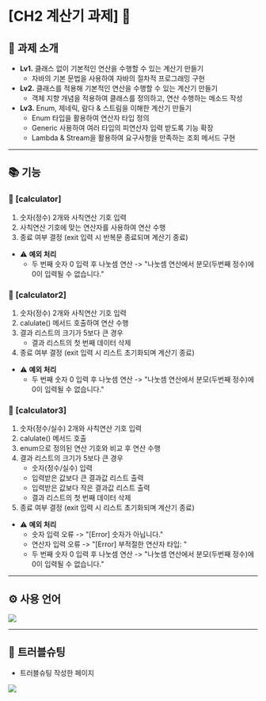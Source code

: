 # [CH2 계산기 과제] 📝

## 📖 과제 소개
- **Lv1.** 클래스 없이 기본적인 연산을 수행할 수 있는 계산기 만들기
  - 자바의 기본 문법을 사용하여 자바의 절차적 프로그래밍 구현
- **Lv2.** 클래스를 적용해 기본적인 연산을 수행할 수 있는 계산기 만들기
  - 객체 지향 개념을 적용하여 클래스를 정의하고, 연산 수행하는 메소드 작성
- **Lv3.** Enum, 제네릭, 람다 & 스트림을 이해한 계산기 만들기
  - Enum 타입을 활용하여 연산자 타입 정의
  - Generic 사용하여 여러 타입의 피연산자 입력 받도록 기능 확장 
  - Lambda & Stream을 활용하여 요구사항을 만족하는 조회 메서드 구현 

---
## 📚 기능

### 📁 **[calculator]**
1. 숫자(정수) 2개와 사칙연산 기호 입력
2. 사칙연산 기호에 맞는 연산자를 사용하여 연산 수행
3. 종료 여부 결정 (exit 입력 시 반복문 종료되며 계산기 종료)

- ⚠️ **예외 처리**
  - 두 번째 숫자 0 입력 후 나눗셈 연산 -> "나눗셈 연산에서 분모(두번째 정수)에 0이 입력될 수 없습니다."

### 📁 **[calculator2]**
1. 숫자(정수) 2개와 사칙연산 기호 입력
2. calulate() 메서드 호출하여 연산 수행
3. 결과 리스트의 크기가 5보다 큰 경우
   - 결과 리스트의 첫 번째 데이터 삭제 
4. 종료 여부 결정 (exit 입력 시 리스트 초기화되며 계산기 종료)

- ⚠️ **예외 처리**
  - 두 번째 숫자 0 입력 후 나눗셈 연산 -> "나눗셈 연산에서 분모(두번째 정수)에 0이 입력될 수 없습니다."

### 📁 **[calculator3]**
1. 숫자(정수/실수) 2개와 사칙연산 기호 입력
2. calulate() 메서드 호출
3. enum으로 정의된 연산 기호와 비교 후 연산 수행
4. 결과 리스트의 크기가 5보다 큰 경우
   - 숫자(정수/실수) 입력
   - 입력받은 값보다 큰 결과값 리스트 출력
   - 입력받은 값보다 작은 결과값 리스트 출력
   - 결과 리스트의 첫 번째 데이터 삭제
5. 종료 여부 결정 (exit 입력 시 리스트 초기화되며 계산기 종료)

- ⚠️ **예외 처리**
  -  숫자 입력 오류 -> "[Error] 숫자가 아닙니다."
  -  연산자 입력 오류 -> "[Error] 부적절한 연산자 타입: "
  -  두 번째 숫자 0 입력 후 나눗셈 연산 -> "나눗셈 연산에서 분모(두번째 정수)에 0이 입력될 수 없습니다."
---
## ⚙️ 사용 언어
<img src="https://img.shields.io/badge/java-007396?style=for-the-badge&logo=OpenJDK&logoColor=white">

---
## 🧩 트러블슈팅
- 트러블슈팅 작성한 페이지
<a href="https://velog.io/@yyrkk/TIL-CH2-%ED%8A%B8%EB%9F%AC%EB%B8%94%EC%8A%88%ED%8C%851" target="_blank">
<img src="https://img.shields.io/badge/계산기 과제 트러블슈팅-EAEAEA.svg?style=for-the-badge"/>
</a>
